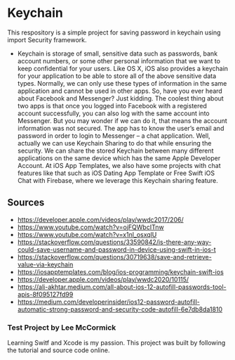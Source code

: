# Keychain
This respository is a simple project for saving password in keychain using import Security framework.
- Keychain is storage of small, sensitive data such as passwords, bank account numbers, or some other personal information that we want to keep confidential for your users. Like OS X, iOS also provides a keychain for your application to be able to store all of the above sensitive data types. Normally, we can only use these types of information in the same application and cannot be used in other apps. So, have you ever heard about Facebook and Messenger? Just kidding. The coolest thing about two apps is that once you logged into Facebook with a registered account successfully, you can also log with the same account into Messenger. But you may wonder if we can do it, that means the account information was not secured. The app has to know the user’s email and password in order to login to Messenger – a chat application. Well, actually we can use Keychain Sharing to do that while ensuring the security. We can share the stored Keychain between many different applications on the same device which has the same Apple Developer Account. At iOS App Templates, we also have some projects with chat features like that such as iOS Dating App Template or Free Swift iOS Chat with Firebase, where we leverage this Keychain sharing feature.

## Sources
 - https://developer.apple.com/videos/play/wwdc2017/206/
 - https://www.youtube.com/watch?v=ojFQWbcITnw
 - https://www.youtube.com/watch?v=x1nl_osxqlU
 - https://stackoverflow.com/questions/33590842/is-there-any-way-could-save-username-and-password-in-device-using-swift-in-ios-t
 - https://stackoverflow.com/questions/30719638/save-and-retrieve-value-via-keychain
 - https://iosapptemplates.com/blog/ios-programming/keychain-swift-ios
 - https://developer.apple.com/videos/play/wwdc2020/10115/
 - https://ali-akhtar.medium.com/all-about-ios-12-autofill-passwords-tool-apis-8f095127fd99
 - https://medium.com/developerinsider/ios12-password-autofill-automatic-strong-password-and-security-code-autofill-6e7db8da1810

### Test Project by Lee McCormick
Learning Switf and Xcode is my passion. This project was built by following the tutorial and source code online.
